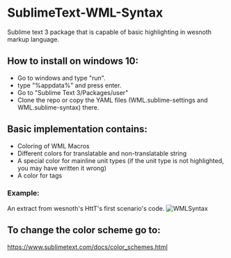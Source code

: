 # SublimeText-WML-Syntax
Sublime text 3 package that is capable of basic highlighting in wesnoth markup language.

## How to install on windows 10:
  - Go to windows and type "run".
  - type "%appdata%" and press enter.
  - Go to "Sublime Text 3/Packages/user"
  - Clone the repo or copy the YAML files (WML.sublime-settings and WML.sublime-syntax) there.
  
## Basic implementation contains:
  - Coloring of WML Macros
  - Different colors for translatable and non-translatable string
  - A special color for mainline unit types (if the unit type is not highlighted, you may have written it wrong)
  - A color for tags
  
  ### Example:
  An extract from wesnoth's HttT's first scenario's code.
  ![WMLSyntax](https://user-images.githubusercontent.com/30196839/197388755-c7b0ff45-442a-445c-92e1-f4c4b6dfb42b.png)

## To change the color scheme go to:
  https://www.sublimetext.com/docs/color_schemes.html
